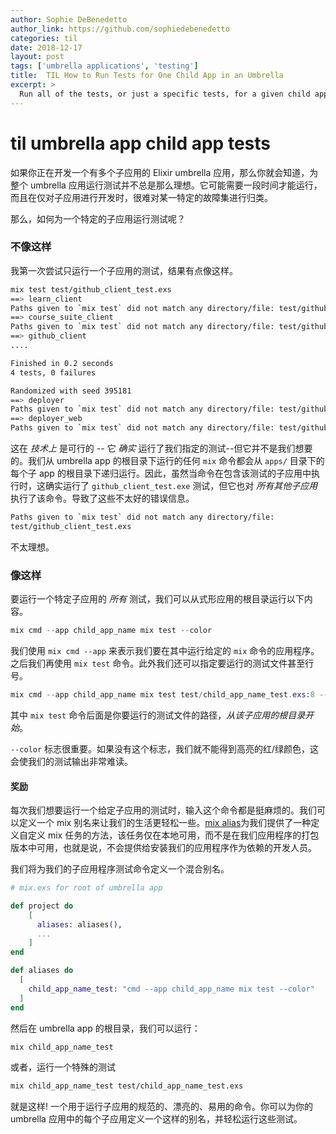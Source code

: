 ```yaml
---
author: Sophie DeBenedetto
author_link: https://github.com/sophiedebenedetto
categories: til
date: 2018-12-17
layout: post
tags: ['umbrella applications', 'testing']
title:  TIL How to Run Tests for One Child App in an Umbrella
excerpt: >
  Run all of the tests, or just a specific tests, for a given child app in an umbrella application with this handy command.
---
```


# til umbrella app child app tests

如果你正在开发一个有多个子应用的 Elixir umbrella 应用，那么你就会知道，为整个 umbrella 应用运行测试并不总是那么理想。它可能需要一段时间才能运行，而且在仅对子应用进行开发时，很难对某一特定的故障集进行归类。

那么，如何为一个特定的子应用运行测试呢？

### 不像这样

我第一次尝试只运行一个子应用的测试，结果有点像这样。

```bash
mix test test/github_client_test.exs
==> learn_client
Paths given to `mix test` did not match any directory/file: test/github_client_test.exs
==> course_suite_client
Paths given to `mix test` did not match any directory/file: test/github_client_test.exs
==> github_client
....

Finished in 0.2 seconds
4 tests, 0 failures

Randomized with seed 395181
==> deployer
Paths given to `mix test` did not match any directory/file: test/github_client_test.exs
==> deployer_web
Paths given to `mix test` did not match any directory/file: test/github_client_test.exs
```

这在 _技术上_ 是可行的 -- 它 _确实_ 运行了我们指定的测试--但它并不是我们想要的。我们从 umbrella app 的根目录下运行的任何 `mix` 命令都会从 `apps/` 目录下的每个子 app 的根目录下递归运行。因此，虽然当命令在包含该测试的子应用中执行时，这确实运行了 `github_client_test.exe` 测试，但它也对 *所有其他子应用* 执行了该命令。导致了这些不太好的错误信息。

```bash
Paths given to `mix test` did not match any directory/file:
test/github_client_test.exs
```

不太理想。

### 像这样

要运行一个特定子应用的 _所有_ 测试，我们可以从式形应用的根目录运行以下内容。

```elixir
mix cmd --app child_app_name mix test --color
```

我们使用 `mix cmd --app` 来表示我们要在其中运行给定的 `mix` 命令的应用程序。之后我们再使用 `mix test` 命令。此外我们还可以指定要运行的测试文件甚至行号。

```elixir
mix cmd --app child_app_name mix test test/child_app_name_test.exs:8 --color
```

其中 `mix test` 命令后面是你要运行的测试文件的路径，_从该子应用的根目录开始_。

`--color` 标志很重要。如果没有这个标志，我们就不能得到高亮的红/绿颜色，这会使我们的测试输出非常难读。

#### 奖励

每次我们想要运行一个给定子应用的测试时，输入这个命令都是挺麻烦的。我们可以定义一个 mix 别名来让我们的生活更轻松一些。[mix alias](https://hexdocs.pm/mix/Mix.html#module-aliases)为我们提供了一种定义自定义 mix 任务的方法，该任务仅在本地可用，而不是在我们应用程序的打包版本中可用，也就是说，不会提供给安装我们的应用程序作为依赖的开发人员。

我们将为我们的子应用程序测试命令定义一个混合别名。

```elixir
# mix.exs for root of umbrella app

def project do
    [
      aliases: aliases(),
      ...
    ]
end

def aliases do
  [
    child_app_name_test: "cmd --app child_app_name mix test --color"
  ]
end
```

然后在 umbrella app 的根目录，我们可以运行：

```bash
mix child_app_name_test
```

或者，运行一个特殊的测试

```bash
mix child_app_name_test test/child_app_name_test.exs
```

就是这样! 一个用于运行子应用的规范的、漂亮的、易用的命令。你可以为你的 umbrella 应用中的每个子应用定义一个这样的别名，并轻松运行这些测试。